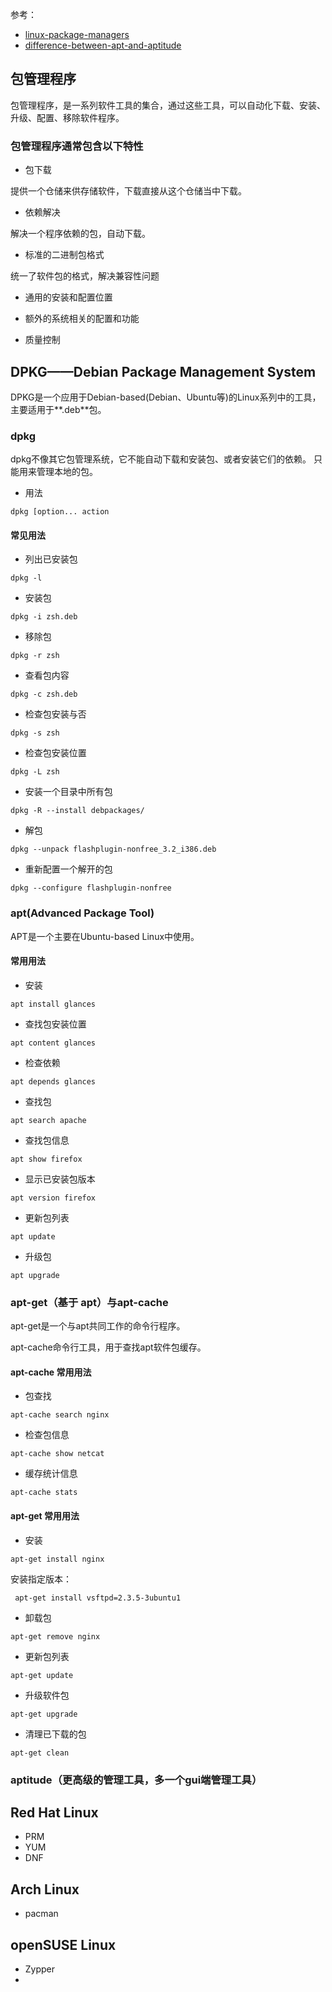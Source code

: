 
参考：
* [linux-package-managers](https://www.tecmint.com/linux-package-managers/)
* [difference-between-apt-and-aptitude](https://www.tecmint.com/difference-between-apt-and-aptitude/)
   


## 包管理程序

包管理程序，是一系列软件工具的集合，通过这些工具，可以自动化下载、安装、升级、配置、移除软件程序。

### 包管理程序通常包含以下特性

* 包下载

提供一个仓储来供存储软件，下载直接从这个仓储当中下载。

* 依赖解决

解决一个程序依赖的包，自动下载。

* 标准的二进制包格式

统一了软件包的格式，解决兼容性问题

* 通用的安装和配置位置


* 额外的系统相关的配置和功能

* 质量控制

## DPKG——Debian Package Management System

DPKG是一个应用于Debian-based(Debian、Ubuntu等)的Linux系列中的工具，主要适用于**.deb**包。

### dpkg  

dpkg不像其它包管理系统，它不能自动下载和安装包、或者安装它们的依赖。
只能用来管理本地的包。

* 用法

````
dpkg [option... action
````
#### 常见用法

* 列出已安装包

````
dpkg -l
````

* 安装包

````
dpkg -i zsh.deb
````

* 移除包

````
dpkg -r zsh
````


* 查看包内容

````
dpkg -c zsh.deb
````
* 检查包安装与否

````
dpkg -s zsh
````

* 检查包安装位置

````
dpkg -L zsh
````

* 安装一个目录中所有包

````
dpkg -R --install debpackages/
````
* 解包

````
dpkg --unpack flashplugin-nonfree_3.2_i386.deb
````

* 重新配置一个解开的包


````
dpkg --configure flashplugin-nonfree
````




### apt(Advanced Package Tool)

APT是一个主要在Ubuntu-based Linux中使用。

#### 常用用法

* 安装

````
apt install glances
````

* 查找包安装位置

````
apt content glances
````

* 检查依赖

````
apt depends glances
````

* 查找包

````
apt search apache
````

* 查找包信息

````
apt show firefox
````

* 显示已安装包版本

````
apt version firefox
````

* 更新包列表

````
apt update
````

* 升级包

````
apt upgrade
````

### apt-get（基于 apt）与apt-cache

apt-get是一个与apt共同工作的命令行程序。

apt-cache命令行工具，用于查找apt软件包缓存。

#### apt-cache 常用用法

* 包查找

````
apt-cache search nginx
````
* 检查包信息

````
apt-cache show netcat
````

* 缓存统计信息

````
apt-cache stats
````

#### apt-get 常用用法

* 安装

````
apt-get install nginx
````
安装指定版本：
````
 apt-get install vsftpd=2.3.5-3ubuntu1
````

* 卸载包

````
apt-get remove nginx
````

* 更新包列表

````
apt-get update
````

* 升级软件包

````
apt-get upgrade
````

* 清理已下载的包

````
apt-get clean
````






### aptitude（更高级的管理工具，多一个gui端管理工具）


## Red Hat Linux

* PRM
* YUM
* DNF

## Arch Linux

* pacman

## openSUSE Linux

* Zypper
* 